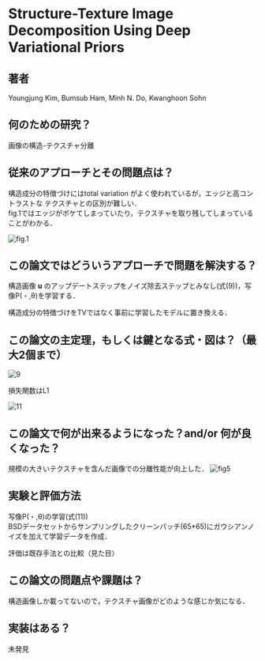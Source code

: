 # Structure-Texture Image Decomposition Using Deep Variational Priors

## 著者
  Youngjung Kim, Bumsub Ham, Minh N. Do, Kwanghoon Sohn

## 何のための研究？
画像の構造-テクスチャ分離

## 従来のアプローチとその問題点は？
構造成分の特徴づけにはtotal variation がよく使われているが，エッジと高コントラストな
テクスチャとの区別が難しい．  
fig.1ではエッジがボケてしまっていたり，テクスチャを取り残してしまっていることがわかる．

![fig.1](https://user-images.githubusercontent.com/60766744/110082748-222ddd00-7dd1-11eb-9813-6019ff4f41bd.png)


## この論文ではどういうアプローチで問題を解決する？
構造画像 **u** のアップデートステップをノイズ除去ステップとみなし(式(9))，写像P(・,θ)を学習する．

構造成分の特徴づけをTVではなく事前に学習したモデルに置き換える．


## この論文の主定理，もしくは鍵となる式・図は？（最大2個まで）

![9](https://user-images.githubusercontent.com/60766744/110242542-e2662180-7f99-11eb-9f36-4d2eed53d2f3.png)

損失関数はL1

![11](https://user-images.githubusercontent.com/60766744/110242825-1aba2f80-7f9b-11eb-9a95-dea21ae4e394.png)

## この論文で何が出来るようになった？and/or 何が良くなった？　
規模の大きいテクスチャを含んだ画像での分離性能が向上した．
![fig5](https://user-images.githubusercontent.com/60766744/110261201-94c9d300-7ff2-11eb-9edf-f5d60e14b080.png)

## 実験と評価方法
写像P(・,θ)の学習(式(11))  
BSDデータセットからサンプリングしたクリーンパッチ(65*65)にガウシアンノイズを加えて学習データを作成．

評価は既存手法との比較（見た目）

## この論文の問題点や課題は？
構造画像しか載ってないので，テクスチャ画像がどのような感じか気になる．

## 実装はある？
未発見
